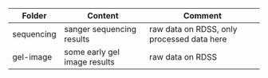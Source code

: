 | Folder | Content | Comment |
| ------ | ------- | ------- |
| sequencing | sanger sequencing results | raw data on RDSS, only processed data here |
| gel-image | some early gel image results | raw data on RDSS |
